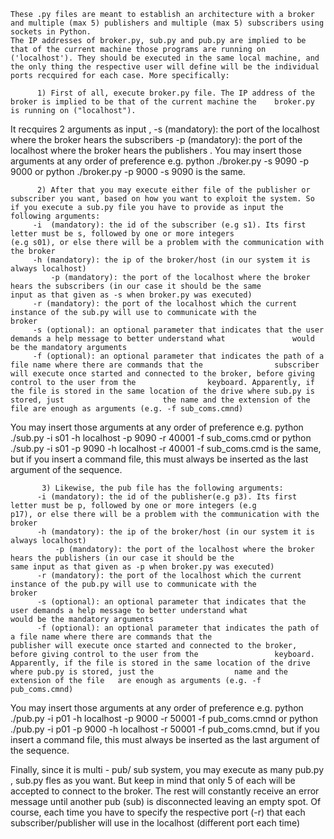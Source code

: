 	These .py files are meant to establish an architecture with a broker and multiple (max 5) publishers and multiple (max 5) subscribers using sockets in Python. 
	The IP addresses of broker.py, sub.py and pub.py are implied to be that of the current machine those programs are running on ('localhost'). They should be executed in the same local machine, and the only thing the respective user will define will be the individual ports recquired for each case. More specifically:

	      1) First of all, execute broker.py file. The IP address of the broker is implied to be that of the current machine the 	broker.py is running on ("localhost"). It recquires 2 arguments as input ,
 		-s (mandatory): the port of the  localhost where the broker hears the subscribers 
		-p (mandatory): the port of the  localhost where the broker hears the publishers .
You may insert those arguments at any order of preference e.g. python ./broker.py -s 9090 -p 9000 or python ./broker.py  -p 	9000 -s 9090 is the same.
	 
	      2) After that you may execute either file of the publisher or subscriber you want, based on how you want to exploit the system. So if you execute a sub.py file you have to provide as input the following arguments:
		 -i  (mandatory): the id of the subscriber (e.g s1). Its first letter must be s, followed by one or more integers                      (e.g s01), or else there will be a problem with the communication with the broker 
		 -h (mandatory): the ip of the broker/host (in our system it is always localhost) 
	         -p (mandatory): the port of the localhost where the broker hears the subscribers (in our case it should be the same 		         input as that given as -s when broker.py was executed) 
		 -r (mandatory): the port of the localhost which the current instance of the sub.py will use to communicate with the 		          broker
		 -s (optional): an optional parameter that indicates that the user demands a help message to better understand what 			  would be the mandatory arguments 
		 -f (optional): an optional parameter that indicates the path of a file name where there are commands that the 		  		  subscriber will execute once started and connected to the broker, before giving control to the user from the 				  keyboard. Apparently, if the file is stored in the same location of the drive where sub.py is stored, just 		  	          the name and the extension of the file are enough as arguments (e.g. -f sub_coms.cmnd) 
You may insert those arguments at any order of preference e.g. python ./sub.py -i s01 -h localhost -p 9090 -r 40001 -f sub_coms.cmd or  python ./sub.py -i s01  -p 9090 -h localhost -r 40001 -f sub_coms.cmd is the same, but if you insert a command file, this must 	always be inserted as the last argument of the sequence. 
	
	       3) Likewise, the pub file has the following arguments:
		  -i (mandatory): the id of the publisher(e.g p3). Its first letter must be p, followed by one or more integers (e.g                     p17), or else there will be a problem with the communication with the broker 
		  -h (mandatory): the ip of the broker/host (in our system it is always localhost) 
	          -p (mandatory): the port of the localhost where the broker hears the publishers (in our case it should be the 		          same input as that given as -p when broker.py was executed) 
		  -r (mandatory): the port of the localhost which the current instance of the pub.py will use to communicate with the 		   broker			  
		  -s (optional): an optional parameter that indicates that the user demands a help message to better understand what 		          would be the mandatory arguments 
		  -f (optional): an optional parameter that indicates the path of a file name where there are commands that the 		           publisher will execute once started and connected to the broker, before giving control to the user from the 		   		   keyboard. Apparently, if the file is stored in the same location of the drive where pub.py is stored, just the 		           name and the extension of the file 	are enough as arguments (e.g. -f pub_coms.cmnd) 
You may insert those arguments at any order of preference e.g. python ./pub.py -i p01 -h localhost -p 9000 -r 50001 -f pub_coms.cmnd or  python ./pub.py -i p01  -p 9000 -h localhost -r 50001 -f pub_coms.cmnd, but if you insert a command file, this must 	always be inserted as the last argument of the sequence. 

Finally, since it is multi - pub/ sub system, you may execute as many pub.py , sub.py fles as you want. But keep in mind that only 5 of each will be accepted to connect to the broker. The rest will constantly receive an error message until another pub (sub) is disconnected leaving an empty spot. Of course, each time you have to specify the respective port (-r) that each subscriber/publisher will use in the localhost (different port each time)